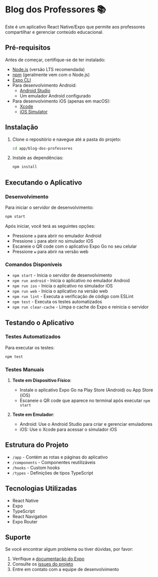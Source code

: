 # Blog dos Professores 📚

Este é um aplicativo React Native/Expo que permite aos professores compartilhar e gerenciar conteúdo educacional.

## Pré-requisitos

Antes de começar, certifique-se de ter instalado:

- [Node.js](https://nodejs.org/) (versão LTS recomendada)
- [npm](https://www.npmjs.com/) (geralmente vem com o Node.js)
- [Expo CLI](https://docs.expo.dev/get-started/installation/)
- Para desenvolvimento Android:
  - [Android Studio](https://developer.android.com/studio)
  - Um emulador Android configurado
- Para desenvolvimento iOS (apenas em macOS):
  - [Xcode](https://developer.apple.com/xcode/)
  - [iOS Simulator](https://developer.apple.com/simulator/)

## Instalação

1. Clone o repositório e navegue até a pasta do projeto:
   ```bash
   cd app/blog-dos-professores
   ```

2. Instale as dependências:
   ```bash
   npm install
   ```

## Executando o Aplicativo

### Desenvolvimento

Para iniciar o servidor de desenvolvimento:

```bash
npm start
```

Após iniciar, você terá as seguintes opções:

- Pressione `a` para abrir no emulador Android
- Pressione `i` para abrir no simulador iOS
- Escaneie o QR code com o aplicativo Expo Go no seu celular
- Pressione `w` para abrir na versão web

### Comandos Disponíveis

- `npm start` - Inicia o servidor de desenvolvimento
- `npm run android` - Inicia o aplicativo no emulador Android
- `npm run ios` - Inicia o aplicativo no simulador iOS
- `npm run web` - Inicia o aplicativo na versão web
- `npm run lint` - Executa a verificação de código com ESLint
- `npm test` - Executa os testes automatizados
- `npm run clear-cache` - Limpa o cache do Expo e reinicia o servidor

## Testando o Aplicativo

### Testes Automatizados

Para executar os testes:

```bash
npm test
```

### Testes Manuais

1. **Teste em Dispositivo Físico**:
   - Instale o aplicativo Expo Go na Play Store (Android) ou App Store (iOS)
   - Escaneie o QR code que aparece no terminal após executar `npm start`

2. **Teste em Emulador**:
   - Android: Use o Android Studio para criar e gerenciar emuladores
   - iOS: Use o Xcode para acessar o simulador iOS

## Estrutura do Projeto

- `/app` - Contém as rotas e páginas do aplicativo
- `/components` - Componentes reutilizáveis
- `/hooks` - Custom hooks
- `/types` - Definições de tipos TypeScript

## Tecnologias Utilizadas

- React Native
- Expo
- TypeScript
- React Navigation
- Expo Router

## Suporte

Se você encontrar algum problema ou tiver dúvidas, por favor:

1. Verifique a [documentação do Expo](https://docs.expo.dev/)
2. Consulte os [issues do projeto](link-para-issues)
3. Entre em contato com a equipe de desenvolvimento
